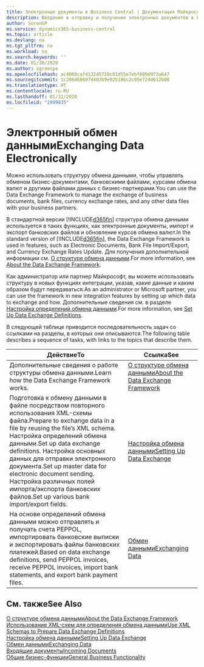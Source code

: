 ```yaml
---
title: Электронные документы в Business Central | Документация Майкрософт
description: Введение в отправку и получение электронных документов в Business Central.
author: SorenGP
ms.service: dynamics365-business-central
ms.topic: article
ms.devlang: na
ms.tgt_pltfrm: na
ms.workload: na
ms.search.keywords: ''
ms.date: 01/30/2020
ms.author: sgroespe
ms.openlocfilehash: ac4060caf413245720c01d55e7ebf809d973a647
ms.sourcegitcommit: 1c286468697d403b9e925186c2c05e724d612b88
ms.translationtype: HT
ms.contentlocale: ru-RU
ms.lasthandoff: 01/31/2020
ms.locfileid: "2999835"
---
```

# <a name="exchanging-data-electronically"></a><span data-ttu-id="bbb2f-103">Электронный обмен данными</span><span class="sxs-lookup"><span data-stu-id="bbb2f-103">Exchanging Data Electronically</span></span>
<span data-ttu-id="bbb2f-104">Можно использовать структуру обмена данными, чтобы управлять обменом бизнес-документами, банковскими файлами, курсами обмена валют и другими файлами данных с бизнес-партнерами.</span><span class="sxs-lookup"><span data-stu-id="bbb2f-104">You can use the Data Exchange Framework to manage the exchange of business documents, bank files, currency exchange rates, and any other data files with your business partners.</span></span>

<span data-ttu-id="bbb2f-105">В стандартной версии [!INCLUDE[d365fin](includes/d365fin_md.md)] структура обмена данными используется в таких функциях, как электронные документы, импорт и экспорт банковских файлов и обновление курсов обмена валют.</span><span class="sxs-lookup"><span data-stu-id="bbb2f-105">In the standard version of [!INCLUDE[d365fin](includes/d365fin_md.md)], the Data Exchange Framework is used in features, such as Electronic Documents, Bank File Import/Export, and Currency Exchange Rates Update.</span></span> <span data-ttu-id="bbb2f-106">Для получения дополнительной информации см. [О структуре обмена данными](across-about-the-data-exchange-framework.md).</span><span class="sxs-lookup"><span data-stu-id="bbb2f-106">For more information, see [About the Data Exchange Framework](across-about-the-data-exchange-framework.md).</span></span>

<span data-ttu-id="bbb2f-107">Как администратор или партнер Майкрософт, вы можете использовать структуру в новых функциях интеграции, указав, какие данные и каким образом будут передаваться.</span><span class="sxs-lookup"><span data-stu-id="bbb2f-107">As an administrator or Microsoft partner, you can use the framework in new integration features by setting up which data to exchange and how.</span></span> <span data-ttu-id="bbb2f-108">Дополнительные сведения см. в разделе [Настройка определений обмена данными](across-how-to-set-up-data-exchange-definitions.md).</span><span class="sxs-lookup"><span data-stu-id="bbb2f-108">For more information, see [Set Up Data Exchange Definitions](across-how-to-set-up-data-exchange-definitions.md).</span></span>

<span data-ttu-id="bbb2f-109">В следующей таблице приводится последовательность задач со ссылками на разделы, в которых они описываются.</span><span class="sxs-lookup"><span data-stu-id="bbb2f-109">The following table describes a sequence of tasks, with links to the topics that describe them.</span></span>  

|<span data-ttu-id="bbb2f-110">Действие</span><span class="sxs-lookup"><span data-stu-id="bbb2f-110">To</span></span>|<span data-ttu-id="bbb2f-111">Ссылка</span><span class="sxs-lookup"><span data-stu-id="bbb2f-111">See</span></span>|  
|--------|---------|  
|<span data-ttu-id="bbb2f-112">Дополнительные сведения о работе структуры обмена данными.</span><span class="sxs-lookup"><span data-stu-id="bbb2f-112">Learn how the Data Exchange Framework works.</span></span>|[<span data-ttu-id="bbb2f-113">О структуре обмена данными</span><span class="sxs-lookup"><span data-stu-id="bbb2f-113">About the Data Exchange Framework</span></span>](across-about-the-data-exchange-framework.md)|  
|<span data-ttu-id="bbb2f-114">Подготовка к обмену данными в файле посредством повторного использования XML-схемы файла.</span><span class="sxs-lookup"><span data-stu-id="bbb2f-114">Prepare to exchange data in a file by reusing the file’s XML schema.</span></span> <span data-ttu-id="bbb2f-115">Настройка определений обмена данными.</span><span class="sxs-lookup"><span data-stu-id="bbb2f-115">Set up data exchange definitions.</span></span> <span data-ttu-id="bbb2f-116">Настройка основных данных для отправки электронного документа.</span><span class="sxs-lookup"><span data-stu-id="bbb2f-116">Set up master data for electronic document sending.</span></span> <span data-ttu-id="bbb2f-117">Настройка различных полей импорта/экспорта банковских файлов.</span><span class="sxs-lookup"><span data-stu-id="bbb2f-117">Set up various bank import/export fields.</span></span>|[<span data-ttu-id="bbb2f-118">Настройка обмена данными</span><span class="sxs-lookup"><span data-stu-id="bbb2f-118">Setting Up Data Exchange</span></span>](across-set-up-data-exchange.md)|  
|<span data-ttu-id="bbb2f-119">На основе определений обмена данными можно отправлять и получать счета PEPPOL, импортировать банковские выписки и экспортировать файлы банковских платежей.</span><span class="sxs-lookup"><span data-stu-id="bbb2f-119">Based on data exchange definitions, send PEPPOL invoices, receive PEPPOL invoices, import bank statements, and export bank payment files.</span></span>|[<span data-ttu-id="bbb2f-120">Обмен данными</span><span class="sxs-lookup"><span data-stu-id="bbb2f-120">Exchanging Data</span></span>](across-exchange-data.md)|  

## <a name="see-also"></a><span data-ttu-id="bbb2f-121">См. также</span><span class="sxs-lookup"><span data-stu-id="bbb2f-121">See Also</span></span>  
[<span data-ttu-id="bbb2f-122">О структуре обмена данными</span><span class="sxs-lookup"><span data-stu-id="bbb2f-122">About the Data Exchange Framework</span></span>](across-about-the-data-exchange-framework.md)  
[<span data-ttu-id="bbb2f-123">Использование XML-схем для определения обмена данными</span><span class="sxs-lookup"><span data-stu-id="bbb2f-123">Use XML Schemas to Prepare Data Exchange Definitions</span></span>](across-how-to-use-xml-schemas-to-prepare-data-exchange-definitions.md)  
[<span data-ttu-id="bbb2f-124">Настройка обмена данными</span><span class="sxs-lookup"><span data-stu-id="bbb2f-124">Setting Up Data Exchange</span></span>](across-set-up-data-exchange.md)  
[<span data-ttu-id="bbb2f-125">Обмен данными</span><span class="sxs-lookup"><span data-stu-id="bbb2f-125">Exchanging Data</span></span>](across-exchange-data.md)  
[<span data-ttu-id="bbb2f-126">Входящие документы</span><span class="sxs-lookup"><span data-stu-id="bbb2f-126">Incoming Documents</span></span>](across-income-documents.md)  
[<span data-ttu-id="bbb2f-127">Общие бизнес-функции</span><span class="sxs-lookup"><span data-stu-id="bbb2f-127">General Business Functionality</span></span>](ui-across-business-areas.md)
